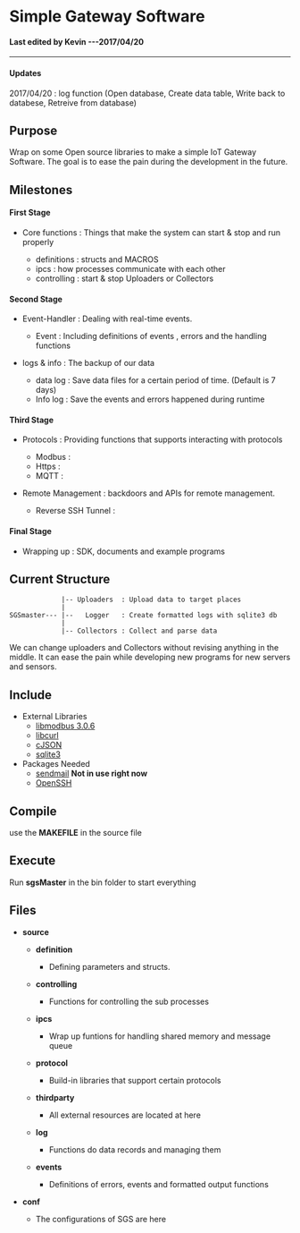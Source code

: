 # Simple Gateway Software

#### Last edited by Kevin ---2017/04/20
---------------------------------------

#### Updates
  2017/04/20 : log function (Open database, Create data table, Write back to databese, Retreive from database)


## Purpose

  Wrap on some Open source libraries to make a simple IoT Gateway Software.
  The goal is to ease the pain during the development in the future.

## Milestones

#### First Stage

* Core functions : Things that make the system can start & stop and run properly

  * definitions : structs and MACROS
  * ipcs : how processes communicate with each other
  * controlling : start & stop Uploaders or Collectors

#### Second Stage 

* Event-Handler : Dealing with real-time events. 

  * Event : Including definitions of events , errors and the handling functions

* logs & info : The backup of our data

  * data log : Save data files for a certain period of time. (Default is 7 days)
  * Info log : Save the events and errors happened during runtime

#### Third Stage 

* Protocols : Providing functions that supports interacting with protocols 

  * Modbus :
  * Https  :
  * MQTT   :

* Remote Management : backdoors and APIs for remote management.

  * Reverse SSH Tunnel :

#### Final Stage

* Wrapping up : SDK, documents and example programs

## Current Structure

                 |-- Uploaders  : Upload data to target places
                 |
    SGSmaster--- |--   Logger   : Create formatted logs with sqlite3 db
                 |
                 |-- Collectors : Collect and parse data

  We can change uploaders and Collectors without revising anything in the middle.
  It can ease the pain while developing new programs for new servers and sensors.

## Include

* External Libraries
  * [libmodbus 3.0.6](https://github.com/stephane/libmodbus)
  * [libcurl](https://curl.haxx.se/)
  * [cJSON](https://github.com/DaveGamble/cJSON)
  * [sqlite3](https://www.sqlite.org/download.html)
* Packages Needed
  * [sendmail](https://www.proofpoint.com/us/products/sendmail-sentrion) __Not in use right now__
  * [OpenSSH](https://www.openssh.com/)

## Compile

  use the __MAKEFILE__ in the source file

## Execute

  Run __sgsMaster__ in the bin folder to start everything

## Files

* __source__

  * __definition__
    * Defining parameters and structs.

  * __controlling__
    * Functions for controlling the sub processes

  * __ipcs__
    * Wrap up funtions for handling shared memory and message queue

  * __protocol__
    * Build-in libraries that support certain protocols

  * __thirdparty__
    * All external resources are located at here

  * __log__
    * Functions do data records and managing them

  * __events__
    * Definitions of errors, events and formatted output functions

* __conf__

  * The configurations of SGS are here
